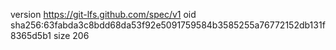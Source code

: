 version https://git-lfs.github.com/spec/v1
oid sha256:63fabda3c8bdd68da53f92e5091759584b3585255a76772152db131f8365d5b1
size 206
